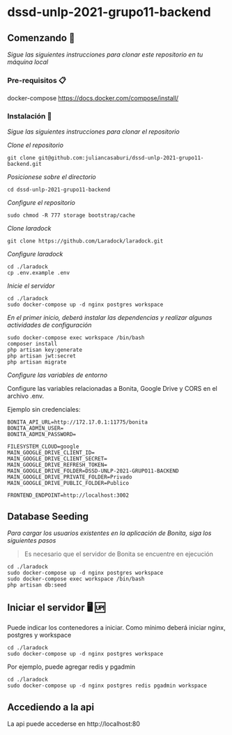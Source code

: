 # dssd-unlp-2021-grupo11-backend

## Comenzando 🚀

_Sigue las siguientes instrucciones para clonar este repositorio en tu máquina local_

### Pre-requisitos 📋

docker-compose
https://docs.docker.com/compose/install/

### Instalación 🔧

_Sigue las siguientes instrucciones para clonar el repositorio_

_Clone el repositorio_

```
git clone git@github.com:juliancasaburi/dssd-unlp-2021-grupo11-backend.git
```

_Posicionese sobre el directorio_

```
cd dssd-unlp-2021-grupo11-backend
```

_Configure el repositorio_

```
sudo chmod -R 777 storage bootstrap/cache
```

_Clone laradock_
```
git clone https://github.com/Laradock/laradock.git
```

_Configure laradock_
```
cd ./laradock
cp .env.example .env
```

_Inicie el servidor_
```
cd ./laradock
sudo docker-compose up -d nginx postgres workspace 
```

_En el primer inicio, deberá instalar las dependencias y realizar algunas actividades de configuración_
```
sudo docker-compose exec workspace /bin/bash
composer install
php artisan key:generate
php artisan jwt:secret
php artisan migrate
```

_Configure las variables de entorno_

Configure las variables relacionadas a Bonita, Google Drive y CORS en el archivo .env.  

Ejemplo sin credenciales:

```
BONITA_API_URL=http://172.17.0.1:11775/bonita
BONITA_ADMIN_USER=
BONITA_ADMIN_PASSWORD=

FILESYSTEM_CLOUD=google
MAIN_GOOGLE_DRIVE_CLIENT_ID=
MAIN_GOOGLE_DRIVE_CLIENT_SECRET=
MAIN_GOOGLE_DRIVE_REFRESH_TOKEN=
MAIN_GOOGLE_DRIVE_FOLDER=DSSD-UNLP-2021-GRUPO11-BACKEND
MAIN_GOOGLE_DRIVE_PRIVATE_FOLDER=Privado
MAIN_GOOGLE_DRIVE_PUBLIC_FOLDER=Publico

FRONTEND_ENDPOINT=http://localhost:3002
```

## Database Seeding

_Para cargar los usuarios existentes en la aplicación de Bonita, siga los siguientes pasos_
>Es necesario que el servidor de Bonita se encuentre en ejecución
```
cd ./laradock
sudo docker-compose up -d nginx postgres workspace
sudo docker-compose exec workspace /bin/bash
php artisan db:seed
```

## Iniciar el servidor 🖥️ 🆙
Puede indicar los contenedores a iniciar. Como mínimo deberá iniciar nginx, postgres y workspace
```
cd ./laradock
sudo docker-compose up -d nginx postgres workspace
```

Por ejemplo, puede agregar redis y pgadmin

```
cd ./laradock
sudo docker-compose up -d nginx postgres redis pgadmin workspace
```

## Accediendo a la api
La api puede accederse en http://localhost:80

